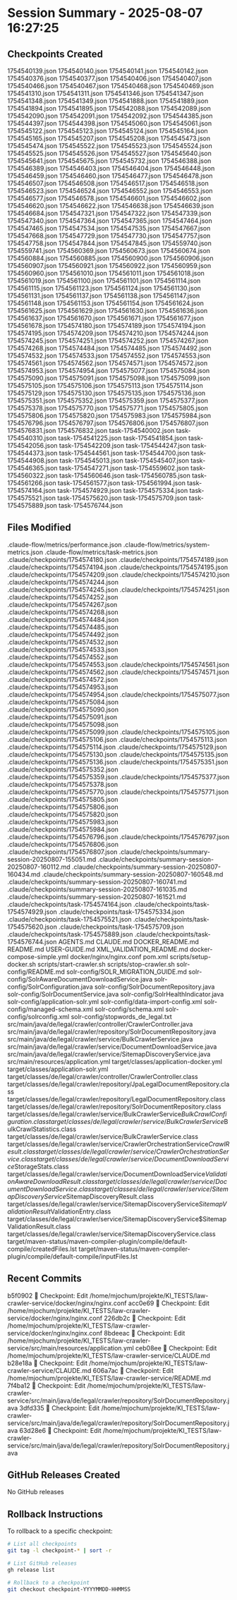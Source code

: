 # Session Summary - 2025-08-07 16:27:25

## Checkpoints Created
1754540139.json
1754540140.json
1754540141.json
1754540142.json
1754540376.json
1754540377.json
1754540406.json
1754540407.json
1754540466.json
1754540467.json
1754540468.json
1754540469.json
1754541310.json
1754541311.json
1754541346.json
1754541347.json
1754541348.json
1754541349.json
1754541888.json
1754541889.json
1754541894.json
1754541895.json
1754542088.json
1754542089.json
1754542090.json
1754542091.json
1754542092.json
1754544385.json
1754544397.json
1754544398.json
1754545060.json
1754545061.json
1754545122.json
1754545123.json
1754545124.json
1754545164.json
1754545165.json
1754545207.json
1754545208.json
1754545473.json
1754545474.json
1754545522.json
1754545523.json
1754545524.json
1754545525.json
1754545526.json
1754545527.json
1754545640.json
1754545641.json
1754545675.json
1754545732.json
1754546388.json
1754546389.json
1754546403.json
1754546404.json
1754546448.json
1754546459.json
1754546460.json
1754546477.json
1754546478.json
1754546507.json
1754546508.json
1754546517.json
1754546518.json
1754546523.json
1754546524.json
1754546552.json
1754546553.json
1754546577.json
1754546578.json
1754546601.json
1754546602.json
1754546620.json
1754546622.json
1754546638.json
1754546639.json
1754546684.json
1754547321.json
1754547322.json
1754547339.json
1754547340.json
1754547364.json
1754547365.json
1754547464.json
1754547465.json
1754547534.json
1754547535.json
1754547667.json
1754547668.json
1754547729.json
1754547730.json
1754547757.json
1754547758.json
1754547844.json
1754547845.json
1754559740.json
1754559741.json
1754560369.json
1754560673.json
1754560674.json
1754560884.json
1754560885.json
1754560900.json
1754560906.json
1754560907.json
1754560921.json
1754560922.json
1754560959.json
1754560960.json
1754561010.json
1754561011.json
1754561018.json
1754561019.json
1754561100.json
1754561101.json
1754561114.json
1754561115.json
1754561123.json
1754561124.json
1754561130.json
1754561131.json
1754561137.json
1754561138.json
1754561147.json
1754561148.json
1754561153.json
1754561154.json
1754561624.json
1754561625.json
1754561629.json
1754561630.json
1754561636.json
1754561637.json
1754561670.json
1754561671.json
1754561677.json
1754561678.json
1754574180.json
1754574189.json
1754574194.json
1754574195.json
1754574209.json
1754574210.json
1754574244.json
1754574245.json
1754574251.json
1754574252.json
1754574267.json
1754574268.json
1754574484.json
1754574485.json
1754574492.json
1754574532.json
1754574533.json
1754574552.json
1754574553.json
1754574561.json
1754574562.json
1754574571.json
1754574572.json
1754574953.json
1754574954.json
1754575077.json
1754575084.json
1754575090.json
1754575091.json
1754575098.json
1754575099.json
1754575105.json
1754575106.json
1754575113.json
1754575114.json
1754575129.json
1754575130.json
1754575135.json
1754575136.json
1754575351.json
1754575352.json
1754575359.json
1754575377.json
1754575378.json
1754575770.json
1754575771.json
1754575805.json
1754575806.json
1754575820.json
1754575983.json
1754575984.json
1754576796.json
1754576797.json
1754576806.json
1754576807.json
1754576831.json
1754576832.json
task-1754540002.json
task-1754540310.json
task-1754541225.json
task-1754541854.json
task-1754542056.json
task-1754542209.json
task-1754544247.json
task-1754544373.json
task-1754544561.json
task-1754544700.json
task-1754544908.json
task-1754545013.json
task-1754545407.json
task-1754546365.json
task-1754547271.json
task-1754559602.json
task-1754560322.json
task-1754560646.json
task-1754560785.json
task-1754561266.json
task-1754561577.json
task-1754561994.json
task-1754574164.json
task-1754574929.json
task-1754575334.json
task-1754575521.json
task-1754575620.json
task-1754575709.json
task-1754575889.json
task-1754576744.json

## Files Modified
.claude-flow/metrics/performance.json
.claude-flow/metrics/system-metrics.json
.claude-flow/metrics/task-metrics.json
.claude/checkpoints/1754574180.json
.claude/checkpoints/1754574189.json
.claude/checkpoints/1754574194.json
.claude/checkpoints/1754574195.json
.claude/checkpoints/1754574209.json
.claude/checkpoints/1754574210.json
.claude/checkpoints/1754574244.json
.claude/checkpoints/1754574245.json
.claude/checkpoints/1754574251.json
.claude/checkpoints/1754574252.json
.claude/checkpoints/1754574267.json
.claude/checkpoints/1754574268.json
.claude/checkpoints/1754574484.json
.claude/checkpoints/1754574485.json
.claude/checkpoints/1754574492.json
.claude/checkpoints/1754574532.json
.claude/checkpoints/1754574533.json
.claude/checkpoints/1754574552.json
.claude/checkpoints/1754574553.json
.claude/checkpoints/1754574561.json
.claude/checkpoints/1754574562.json
.claude/checkpoints/1754574571.json
.claude/checkpoints/1754574572.json
.claude/checkpoints/1754574953.json
.claude/checkpoints/1754574954.json
.claude/checkpoints/1754575077.json
.claude/checkpoints/1754575084.json
.claude/checkpoints/1754575090.json
.claude/checkpoints/1754575091.json
.claude/checkpoints/1754575098.json
.claude/checkpoints/1754575099.json
.claude/checkpoints/1754575105.json
.claude/checkpoints/1754575106.json
.claude/checkpoints/1754575113.json
.claude/checkpoints/1754575114.json
.claude/checkpoints/1754575129.json
.claude/checkpoints/1754575130.json
.claude/checkpoints/1754575135.json
.claude/checkpoints/1754575136.json
.claude/checkpoints/1754575351.json
.claude/checkpoints/1754575352.json
.claude/checkpoints/1754575359.json
.claude/checkpoints/1754575377.json
.claude/checkpoints/1754575378.json
.claude/checkpoints/1754575770.json
.claude/checkpoints/1754575771.json
.claude/checkpoints/1754575805.json
.claude/checkpoints/1754575806.json
.claude/checkpoints/1754575820.json
.claude/checkpoints/1754575983.json
.claude/checkpoints/1754575984.json
.claude/checkpoints/1754576796.json
.claude/checkpoints/1754576797.json
.claude/checkpoints/1754576806.json
.claude/checkpoints/1754576807.json
.claude/checkpoints/summary-session-20250807-155051.md
.claude/checkpoints/summary-session-20250807-160112.md
.claude/checkpoints/summary-session-20250807-160434.md
.claude/checkpoints/summary-session-20250807-160548.md
.claude/checkpoints/summary-session-20250807-160741.md
.claude/checkpoints/summary-session-20250807-161035.md
.claude/checkpoints/summary-session-20250807-161521.md
.claude/checkpoints/task-1754574164.json
.claude/checkpoints/task-1754574929.json
.claude/checkpoints/task-1754575334.json
.claude/checkpoints/task-1754575521.json
.claude/checkpoints/task-1754575620.json
.claude/checkpoints/task-1754575709.json
.claude/checkpoints/task-1754575889.json
.claude/checkpoints/task-1754576744.json
AGENTS.md
CLAUDE.md
DOCKER_README.md
README.md
USER-GUIDE.md
XML_VALIDATION_README.md
docker-compose-simple.yml
docker/nginx/nginx.conf
pom.xml
scripts/setup-docker.sh
scripts/start-crawler.sh
scripts/stop-crawler.sh
solr-config/README.md
solr-config/SOLR_MIGRATION_GUIDE.md
solr-config/SolrAwareDocumentDownloadService.java
solr-config/SolrConfiguration.java
solr-config/SolrDocumentRepository.java
solr-config/SolrDocumentService.java
solr-config/SolrHealthIndicator.java
solr-config/application-solr.yml
solr-config/data-import-config.xml
solr-config/managed-schema.xml
solr-config/schema.xml
solr-config/solrconfig.xml
solr-config/stopwords_de_legal.txt
src/main/java/de/legal/crawler/controller/CrawlerController.java
src/main/java/de/legal/crawler/repository/SolrDocumentRepository.java
src/main/java/de/legal/crawler/service/BulkCrawlerService.java
src/main/java/de/legal/crawler/service/DocumentDownloadService.java
src/main/java/de/legal/crawler/service/SitemapDiscoveryService.java
src/main/resources/application.yml
target/classes/application-docker.yml
target/classes/application-solr.yml
target/classes/de/legal/crawler/controller/CrawlerController.class
target/classes/de/legal/crawler/repository/JpaLegalDocumentRepository.class
target/classes/de/legal/crawler/repository/LegalDocumentRepository.class
target/classes/de/legal/crawler/repository/SolrDocumentRepository.class
target/classes/de/legal/crawler/service/BulkCrawlerService$BulkCrawlConfiguration.class
target/classes/de/legal/crawler/service/BulkCrawlerService$BulkCrawlStatistics.class
target/classes/de/legal/crawler/service/BulkCrawlerService.class
target/classes/de/legal/crawler/service/CrawlerOrchestrationService$CrawlResult.class
target/classes/de/legal/crawler/service/CrawlerOrchestrationService.class
target/classes/de/legal/crawler/service/DocumentDownloadService$StorageStats.class
target/classes/de/legal/crawler/service/DocumentDownloadService$ValidationAwareDownloadResult.class
target/classes/de/legal/crawler/service/DocumentDownloadService.class
target/classes/de/legal/crawler/service/SitemapDiscoveryService$SitemapDiscoveryResult.class
target/classes/de/legal/crawler/service/SitemapDiscoveryService$SitemapValidationResult$ValidationEntry.class
target/classes/de/legal/crawler/service/SitemapDiscoveryService$SitemapValidationResult.class
target/classes/de/legal/crawler/service/SitemapDiscoveryService.class
target/maven-status/maven-compiler-plugin/compile/default-compile/createdFiles.lst
target/maven-status/maven-compiler-plugin/compile/default-compile/inputFiles.lst

## Recent Commits
b5f0902 🔖 Checkpoint: Edit /home/mjochum/projekte/KI_TESTS/law-crawler-service/docker/nginx/nginx.conf
acc0e69 🔖 Checkpoint: Edit /home/mjochum/projekte/KI_TESTS/law-crawler-service/docker/nginx/nginx.conf
226db2c 🔖 Checkpoint: Edit /home/mjochum/projekte/KI_TESTS/law-crawler-service/docker/nginx/nginx.conf
8bdeeac 🔖 Checkpoint: Edit /home/mjochum/projekte/KI_TESTS/law-crawler-service/src/main/resources/application.yml
ceb08ee 🔖 Checkpoint: Edit /home/mjochum/projekte/KI_TESTS/law-crawler-service/CLAUDE.md
b28e18a 🔖 Checkpoint: Edit /home/mjochum/projekte/KI_TESTS/law-crawler-service/CLAUDE.md
606a7ac 🔖 Checkpoint: Edit /home/mjochum/projekte/KI_TESTS/law-crawler-service/README.md
7f4ba12 🔖 Checkpoint: Edit /home/mjochum/projekte/KI_TESTS/law-crawler-service/src/main/java/de/legal/crawler/repository/SolrDocumentRepository.java
3dfd335 🔖 Checkpoint: Edit /home/mjochum/projekte/KI_TESTS/law-crawler-service/src/main/java/de/legal/crawler/repository/SolrDocumentRepository.java
63d28e6 🔖 Checkpoint: Edit /home/mjochum/projekte/KI_TESTS/law-crawler-service/src/main/java/de/legal/crawler/repository/SolrDocumentRepository.java

## GitHub Releases Created
No GitHub releases

## Rollback Instructions
To rollback to a specific checkpoint:
```bash
# List all checkpoints
git tag -l checkpoint-* | sort -r

# List GitHub releases
gh release list

# Rollback to a checkpoint
git checkout checkpoint-YYYYMMDD-HHMMSS
```
